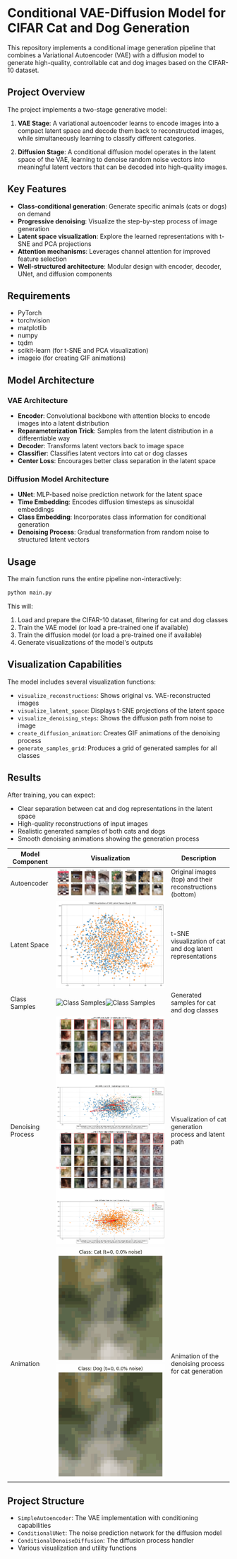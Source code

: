 # Conditional VAE-Diffusion Model for CIFAR Cat and Dog Generation

This repository implements a conditional image generation pipeline that combines a Variational Autoencoder (VAE) with a diffusion model to generate high-quality, controllable cat and dog images based on the CIFAR-10 dataset.

## Project Overview

The project implements a two-stage generative model:

1. **VAE Stage**: A variational autoencoder learns to encode images into a compact latent space and decode them back to reconstructed images, while simultaneously learning to classify different categories.

2. **Diffusion Stage**: A conditional diffusion model operates in the latent space of the VAE, learning to denoise random noise vectors into meaningful latent vectors that can be decoded into high-quality images.

## Key Features

- **Class-conditional generation**: Generate specific animals (cats or dogs) on demand
- **Progressive denoising**: Visualize the step-by-step process of image generation
- **Latent space visualization**: Explore the learned representations with t-SNE and PCA projections
- **Attention mechanisms**: Leverages channel attention for improved feature selection
- **Well-structured architecture**: Modular design with encoder, decoder, UNet, and diffusion components

## Requirements

- PyTorch
- torchvision
- matplotlib
- numpy
- tqdm
- scikit-learn (for t-SNE and PCA visualization)
- imageio (for creating GIF animations)

## Model Architecture

### VAE Architecture

- **Encoder**: Convolutional backbone with attention blocks to encode images into a latent distribution
- **Reparameterization Trick**: Samples from the latent distribution in a differentiable way
- **Decoder**: Transforms latent vectors back to image space
- **Classifier**: Classifies latent vectors into cat or dog classes
- **Center Loss**: Encourages better class separation in the latent space

### Diffusion Model Architecture

- **UNet**: MLP-based noise prediction network for the latent space
- **Time Embedding**: Encodes diffusion timesteps as sinusoidal embeddings
- **Class Embedding**: Incorporates class information for conditional generation
- **Denoising Process**: Gradual transformation from random noise to structured latent vectors

## Usage

The main function runs the entire pipeline non-interactively:

```python
python main.py
```

This will:
1. Load and prepare the CIFAR-10 dataset, filtering for cat and dog classes
2. Train the VAE model (or load a pre-trained one if available)
3. Train the diffusion model (or load a pre-trained one if available)
4. Generate visualizations of the model's outputs

## Visualization Capabilities

The model includes several visualization functions:

- `visualize_reconstructions`: Shows original vs. VAE-reconstructed images
- `visualize_latent_space`: Displays t-SNE projections of the latent space
- `visualize_denoising_steps`: Shows the diffusion path from noise to image
- `create_diffusion_animation`: Creates GIF animations of the denoising process
- `generate_samples_grid`: Produces a grid of generated samples for all classes

## Results

After training, you can expect:

- Clear separation between cat and dog representations in the latent space
- High-quality reconstructions of input images
- Realistic generated samples of both cats and dogs
- Smooth denoising animations showing the generation process

 Model Component | Visualization | Description |
|-----------------|---------------|-------------|
| Autoencoder | ![Reconstructions](https://github.com/ynyeh0221/CIFAR10-cat-dog-generative-latent-diffusion/blob/main/v6/output/reconstruction/vae_reconstruction_epoch_300.png) | Original images (top) and their reconstructions (bottom) |
| Latent Space | ![Latent Space](https://github.com/ynyeh0221/CIFAR10-cat-dog-generative-latent-diffusion/blob/main/v6/output/latent_space/vae_latent_space_epoch_300.png) | t-SNE visualization of cat and dog latent representations |
| Class Samples | ![Class Samples](https://github.com/ynyeh0221/CIFAR10-cat-dog-generative-latent-diffusion/blob/main/v6/output/diffusion_result_sample/sample_class_Cat_epoch_100.png)![Class Samples](https://github.com/ynyeh0221/CIFAR10-cat-dog-generative-latent-diffusion/blob/main/v6/output/diffusion_result_sample/sample_class_Dog_epoch_100.png) | Generated samples for cat and dog classes |
| Denoising Process | ![Denoising Cat](https://github.com/ynyeh0221/CIFAR10-cat-dog-generative-latent-diffusion/blob/main/v6/output/denoising_path_Cat_final.png)![Denoising Dog](https://github.com/ynyeh0221/CIFAR10-cat-dog-generative-latent-diffusion/blob/main/v6/output/denoising_path_Dog_final.png) | Visualization of cat generation process and latent path |
| Animation | ![Cat Animation](https://github.com/ynyeh0221/CIFAR10-cat-dog-generative-latent-diffusion/blob/main/v6/diffusion_animation_class_Cat_epoch_800.gif)![Dog Animation](https://github.com/ynyeh0221/CIFAR10-cat-dog-generative-latent-diffusion/blob/main/v6/diffusion_animation_class_Dog_epoch_800.gif) | Animation of the denoising process for cat generation |


## Project Structure

- `SimpleAutoencoder`: The VAE implementation with conditioning capabilities
- `ConditionalUNet`: The noise prediction network for the diffusion model
- `ConditionalDenoiseDiffusion`: The diffusion process handler
- Various visualization and utility functions
